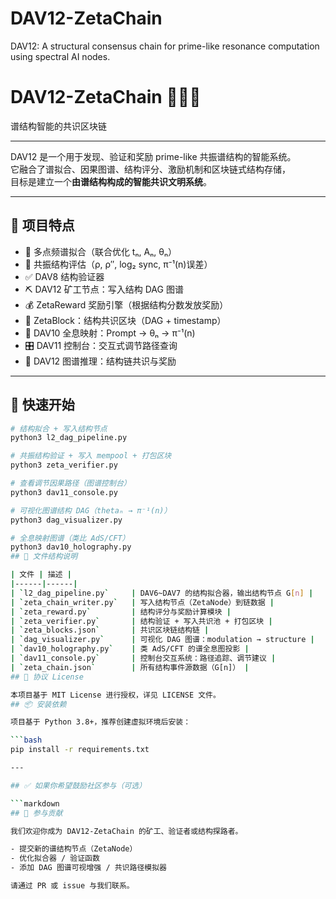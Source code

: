 # DAV12-ZetaChain
DAV12: A structural consensus chain for prime-like resonance computation using spectral AI nodes.
# DAV12-ZetaChain 🧠📡💎  
谱结构智能的共识区块链

---

DAV12 是一个用于发现、验证和奖励 prime-like 共振谱结构的智能系统。  
它融合了谱拟合、因果图谱、结构评分、激励机制和区块链式结构存储，  
目标是建立一个**由谱结构构成的智能共识文明系统**。

---

## 🧬 项目特点

- 🎯 多点频谱拟合（联合优化 tₙ, Aₙ, θₙ）
- 🧠 共振结构评估（ρ, ρ″, log₂ sync, π⁻¹(n)误差）
- ✅ DAV8 结构验证器
- ⛏ DAV12 矿工节点：写入结构 DAG 图谱
- 💰 ZetaReward 奖励引擎（根据结构分数发放奖励）
- 🧱 ZetaBlock：结构共识区块（DAG + timestamp）
- 📡 DAV10 全息映射：Prompt → θₙ → π⁻¹(n)
- 🎛 DAV11 控制台：交互式调节路径查询
- 🧠 DAV12 图谱推理：结构链共识与奖励

---

## 🚀 快速开始

```bash
# 结构拟合 + 写入结构节点
python3 l2_dag_pipeline.py

# 共振结构验证 + 写入 mempool + 打包区块
python3 zeta_verifier.py

# 查看调节因果路径（图谱控制台）
python3 dav11_console.py

# 可视化图谱结构 DAG（thetaₙ → π⁻¹(n)）
python3 dag_visualizer.py

# 全息映射图谱（类比 AdS/CFT）
python3 dav10_holography.py
## 📂 文件结构说明

| 文件 | 描述 |
|------|------|
| `l2_dag_pipeline.py`     | DAV6~DAV7 的结构拟合器，输出结构节点 G[n] |
| `zeta_chain_writer.py`   | 写入结构节点（ZetaNode）到链数据 |
| `zeta_reward.py`         | 结构评分与奖励计算模块 |
| `zeta_verifier.py`       | 结构验证 + 写入共识池 + 打包区块 |
| `zeta_blocks.json`       | 共识区块链结构链 |
| `dag_visualizer.py`      | 可视化 DAG 图谱：modulation → structure |
| `dav10_holography.py`    | 类 AdS/CFT 的谱全息图投影 |
| `dav11_console.py`       | 控制台交互系统：路径追踪、调节建议 |
| `zeta_chain.json`        | 所有结构事件源数据（G[n]） |
## 📜 协议 License

本项目基于 MIT License 进行授权，详见 LICENSE 文件。
## 📦 安装依赖

项目基于 Python 3.8+，推荐创建虚拟环境后安装：

```bash
pip install -r requirements.txt

---

## ✅ 如果你希望鼓励社区参与（可选）

```markdown
## 🤝 参与贡献

我们欢迎你成为 DAV12-ZetaChain 的矿工、验证者或结构探路者。

- 提交新的谱结构节点（ZetaNode）
- 优化拟合器 / 验证函数
- 添加 DAG 图谱可视增强 / 共识路径模拟器

请通过 PR 或 issue 与我们联系。
